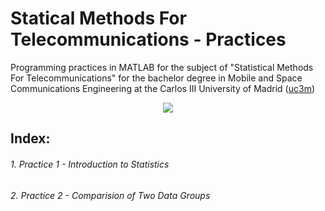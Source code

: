 # Statical Methods For Telecommunications - Practices
Programming practices in MATLAB for the subject of "Statistical Methods For Telecommunications" for the bachelor degree in Mobile and Space Communications Engineering at the Carlos III University of Madrid ([uc3m](https://www.uc3m.es/Inicio/))
<p align="center">
  <img src="https://encrypted-tbn0.gstatic.com/images?q=tbn:ANd9GcRLim169B5GILqxGSi7RW0UVFMUViScihV4eY2Y5HJTVQpW5T0C&s"/>
</p>

## Index:

###### 1. Practice 1 - Introduction to Statistics
###### 2. Practice 2 - Comparision of Two Data Groups
